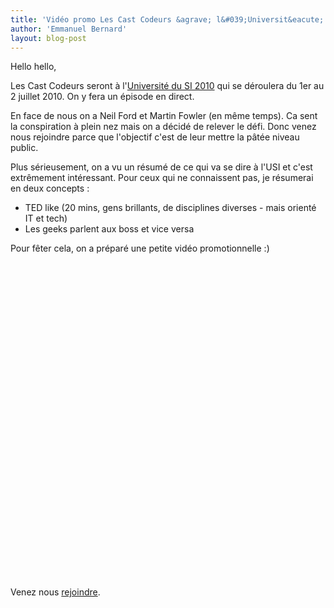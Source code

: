 ```yaml
---
title: 'Vidéo promo Les Cast Codeurs &agrave; l&#039;Universit&eacute; du SI 2010'
author: 'Emmanuel Bernard'
layout: blog-post
---
```

Hello hello,

Les Cast Codeurs seront à l'[Université du SI 2010](http://universite-du-si.com) qui se déroulera du
1er au 2 juillet 2010. On y fera un épisode en direct.

En face de nous on a Neil Ford et Martin Fowler (en même temps). Ca sent la conspiration à plein 
nez mais on a décidé de relever le défi. Donc venez nous rejoindre parce que l'objectif c'est de 
leur mettre la pâtée niveau public.

Plus sérieusement, on a vu un résumé de ce qui va se dire à l'USI et c'est extrêmement intéressant. 
Pour ceux qui ne connaissent pas, je résumerai en deux concepts :

- TED like (20 mins, gens brillants, de disciplines diverses - mais orienté IT et tech)
- Les geeks parlent aux boss et vice versa

Pour fêter cela, on a préparé une petite vidéo promotionnelle :)

<object width='640' height='505' classid='clsid:d27cdb6e-ae6d-11cf-96b8-444553540000' codebase='http://download.macromedia.com/pub/shockwave/cabs/flash/swflash.cab#version=6,0,40,0'><param name='allowFullScreen' value='true'/><param name='allowscriptaccess' value='always'/><param name='src' value='http://www.youtube.com/v/gGxWzVMRpHo&amp;hl=en_US&amp;fs=1&amp;rel=0'/><param name='allowfullscreen' value='true'/><embed allowscriptaccess='always' allowfullscreen='true' width='640' height='505' type='application/x-shockwave-flash' src='http://www.youtube.com/v/gGxWzVMRpHo&amp;hl=en_US&amp;fs=1&amp;rel=0'/></object>

Venez nous [rejoindre](http://universite-du-si.com/fr/conferences/6-paris-usi-2010/sessions/859-il-est-frais-mon-java).
